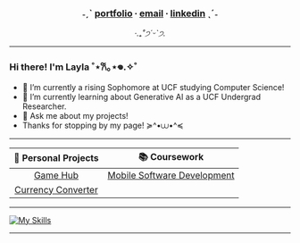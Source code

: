 

<div align="center">

###   ˗ˏˋ  [portfolio](https://github.com/cupidtiy) ∙ [email](mailto:info.laylale@gmail.com) ∙ [linkedin](https://www.linkedin.com/in/laylale) ˎˊ˗
*‧.₊˚*੭*ˊᵕˋ੭.* 

</div>

_______

<!--

A simple greeting for your viewers. Add/remove/customize to your liking.

-->

### Hi there! I'm Layla  ˚⋆𐙚｡⋆𖦹.✧˚ 

- 🔭 I’m currently a rising Sophomore at UCF studying Computer Science!
- 🌱 I’m currently learning about Generative AI as a UCF Undergrad Researcher.
- 💬 Ask me about my projects!
- Thanks for stopping by my page! ≽^•⩊•^≼

 _______

<!--

Lilly: 
This is a 2 x 5 Table for you to add direct links to projects.
The pipes below have "spaces", keep the pipes, those are table edges.
Insert new projects (and links) in the space between the pipes.

-->
| 🌟 **Personal Projects** | 📚 **Coursework** |
| :---: | :---: |
| [Game Hub](https://github.com/cupidtiy/game-hub) | [Mobile Software Development](https://github.com/cupidtiy/CEN4360-mobile-software-development) |
| [Currency Converter](https://github.com/cupidtiy/currency-converter) |  |


 _______

[![My Skills](https://skillicons.dev/icons?i=typescript,javascript,unity,java,py,vscode,react.js,vite,nodejs,c,cpp,html,css,git)](https://skillicons.dev)

_______
